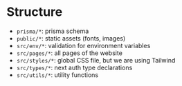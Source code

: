 # Structure

- `prisma/*`: prisma schema
- `public/*`: static assets (fonts, images)
- `src/env/*`: validation for environment variables
- `src/pages/*`: all pages of the website
- `src/styles/*`: global CSS file, but we are using Tailwind
- `src/types/*`: next auth type declarations
- `src/utils/*`: utility functions

